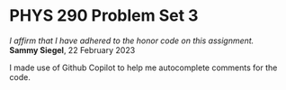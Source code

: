 # PHYS 290 Problem Set 3

*I affirm that I have adhered to the honor code on this assignment.*  
**Sammy Siegel**, 22 February 2023

I made use of Github Copilot to help me autocomplete comments for the code.